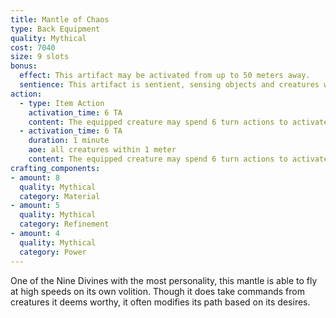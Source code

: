 ```yaml
---
title: Mantle of Chaos
type: Back Equipment
quality: Mythical
cost: 7040
size: 9 slots
bonus: 
  effect: This artifact may be activated from up to 50 meters away.
  sentience: This artifact is sentient, sensing objects and creatures within 10 meters of it, and can communicate basic emotions directly to its user.
action:
  - type: Item Action
    activation_time: 6 TA
    content: The equipped creature may spend 6 turn actions to activate this artifact's travel. It has an Air travel of 10 and may travel in any path determined by the equipped creature. Upon losing posession of it, the original creature is still treated as if its the equipped creature.
  - activation_time: 6 TA
    duration: 1 minute
    aoe: all creatures within 1 meter
    content: The equipped creature may spend 6 turn actions to activate this artifact's spell. All creatures within 1 meter become overwhelmed with one of the following senses for 1 minute, chosen by the caster paranoia, starvation, terror, or rage. Creatures affected this way may make a Will contest against the caster at the beginning of each turn, ending the effect on themselves upon succeeding.
crafting_components: 
- amount: 8
  quality: Mythical
  category: Material
- amount: 5
  quality: Mythical
  category: Refinement
- amount: 4
  quality: Mythical
  category: Power
---
```

One of the Nine Divines with the most personality, this mantle is able to fly at high speeds on its own volition. Though it does take commands from creatures it deems worthy, it often modifies its path based on its desires.